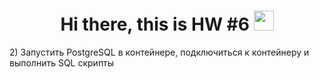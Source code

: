 <h1 align="center">Hi there, this is HW #6</a> 
<img src="https://github.com/blackcater/blackcater/raw/main/images/Hi.gif" height="32"/></h1>
<p>
2) Запустить PostgreSQL в контейнере, подключиться к контейнеру и
выполнить SQL скрипты
</p>